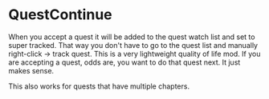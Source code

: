 # QuestContinue
When you accept a quest it will be added to the quest watch list and set to super tracked. That way you don't have to go to the quest list and manually right-click -> track quest. This is a very lightweight quality of life mod. If you are accepting a quest, odds are, you want to do that quest next. It just makes sense.

This also works for quests that have multiple chapters.
